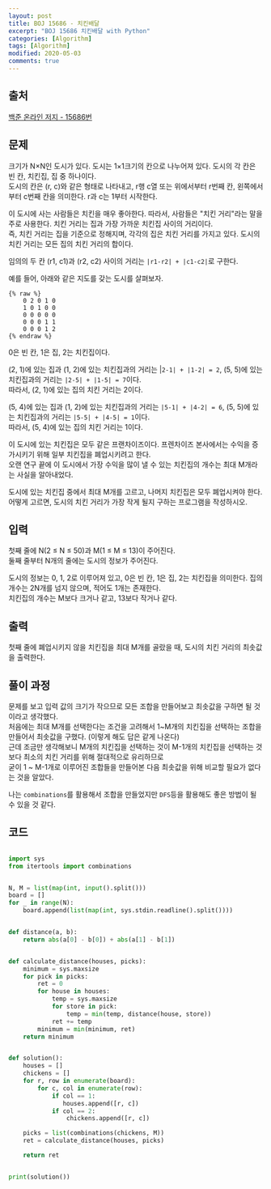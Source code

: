 ```yaml
---
layout: post
title: BOJ 15686 - 치킨배달
excerpt: "BOJ 15686 치킨배달 with Python"
categories: [Algorithm]
tags: [Algorithm]
modified: 2020-05-03
comments: true
---
```


## 출처
[백준 온라인 저지 - 15686번](https://www.acmicpc.net/problem/15686)


## 문제
크기가 N×N인 도시가 있다. 도시는 1×1크기의 칸으로 나누어져 있다. 도시의 각 칸은 빈 칸, 치킨집, 집 중 하나이다. <br>
도시의 칸은 (r, c)와 같은 형태로 나타내고, r행 c열 또는 위에서부터 r번째 칸, 왼쪽에서부터 c번째 칸을 의미한다. r과 c는 1부터 시작한다. <br>

이 도시에 사는 사람들은 치킨을 매우 좋아한다. 따라서, 사람들은 "치킨 거리"라는 말을 주로 사용한다. 치킨 거리는 집과 가장 가까운 치킨집 사이의 거리이다. <br>
즉, 치킨 거리는 집을 기준으로 정해지며, 각각의 집은 치킨 거리를 가지고 있다. 도시의 치킨 거리는 모든 집의 치킨 거리의 합이다. <br>

임의의 두 칸 (r1, c1)과 (r2, c2) 사이의 거리는 `|r1-r2| + |c1-c2|`로 구한다. <br>

예를 들어, 아래와 같은 지도를 갖는 도시를 살펴보자. 

    {% raw %}
        0 2 0 1 0
        1 0 1 0 0
        0 0 0 0 0
        0 0 0 1 1
        0 0 0 1 2  
    {% endraw %}

0은 빈 칸, 1은 집, 2는 치킨집이다.

(2, 1)에 있는 집과 (1, 2)에 있는 치킨집과의 거리는 |`2-1| + |1-2| = 2`, (5, 5)에 있는 치킨집과의 거리는 `|2-5| + |1-5| = 7`이다.<br> 
따라서, (2, 1)에 있는 집의 치킨 거리는 2이다. <br>

(5, 4)에 있는 집과 (1, 2)에 있는 치킨집과의 거리는 `|5-1| + |4-2| = 6`, (5, 5)에 있는 치킨집과의 거리는 `|5-5| + |4-5| = 1`이다. <br> 
따라서, (5, 4)에 있는 집의 치킨 거리는 1이다. <br>

이 도시에 있는 치킨집은 모두 같은 프랜차이즈이다. 프렌차이즈 본사에서는 수익을 증가시키기 위해 일부 치킨집을 폐업시키려고 한다. <br>
오랜 연구 끝에 이 도시에서 가장 수익을 많이 낼 수 있는  치킨집의 개수는 최대 M개라는 사실을 알아내었다. <br>

도시에 있는 치킨집 중에서 최대 M개를 고르고, 나머지 치킨집은 모두 폐업시켜야 한다. <br>
어떻게 고르면, 도시의 치킨 거리가 가장 작게 될지 구하는 프로그램을 작성하시오. <br>

## 입력
첫째 줄에 N(2 ≤ N ≤ 50)과 M(1 ≤ M ≤ 13)이 주어진다. <br>
둘째 줄부터 N개의 줄에는 도시의 정보가 주어진다.

도시의 정보는 0, 1, 2로 이루어져 있고, 0은 빈 칸, 1은 집, 2는 치킨집을 의미한다. 집의 개수는 2N개를 넘지 않으며, 적어도 1개는 존재한다. <br>
치킨집의 개수는 M보다 크거나 같고, 13보다 작거나 같다.

## 출력
첫째 줄에 폐업시키지 않을 치킨집을 최대 M개를 골랐을 때, 도시의 치킨 거리의 최솟값을 출력한다.

## 풀이 과정
문제를 보고 입력 값의 크기가 작으므로 모든 조합을 만들어보고 최솟값을 구하면 될 것이라고 생각했다. <br>
처음에는 최대 M개를 선택한다는 조건을 고려해서 1~M개의 치킨집을 선택하는 조합을 만들어서 최솟값을 구했다. (이렇게 해도 답은 같게 나온다) <br>
근데 조금만 생각해보니 M개의 치킨집을 선택하는 것이 M-1개의 치킨집을 선택하는 것보다 최소의 치킨 거리를 위해 절대적으로 유리하므로 <br> 
굳이 1 ~ M-1개로 이루어진 조합들을 만들어본 다음 최솟값을 위해 비교할 필요가 없다는 것을 알았다. <br>

나는 `combinations`를 활용해서 조합을 만들었지만 `DFS`등을 활용해도 좋은 방법이 될 수 있을 것 같다.

## 코드
~~~ python

import sys
from itertools import combinations


N, M = list(map(int, input().split()))
board = []
for _ in range(N):
    board.append(list(map(int, sys.stdin.readline().split())))


def distance(a, b):
    return abs(a[0] - b[0]) + abs(a[1] - b[1])


def calculate_distance(houses, picks):
    minimum = sys.maxsize
    for pick in picks:
        ret = 0
        for house in houses:
            temp = sys.maxsize
            for store in pick:
                temp = min(temp, distance(house, store))
            ret += temp
        minimum = min(minimum, ret)
    return minimum


def solution():
    houses = []
    chickens = []
    for r, row in enumerate(board):
        for c, col in enumerate(row):
            if col == 1:
               houses.append([r, c])
            if col == 2:
                chickens.append([r, c])

    picks = list(combinations(chickens, M))
    ret = calculate_distance(houses, picks)

    return ret


print(solution())

~~~

